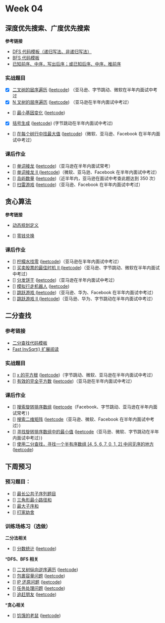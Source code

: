 # Week 04

## 深度优先搜索、广度优先搜索

**参考链接**

* [DFS 代码模板（递归写法、非递归写法）](https://shimo.im/docs/M89WofhfyM4wJTjB/)
* [BFS 代码模板](https://shimo.im/docs/LkC6gcOKq4oa2biq/)
* [已知前序、中序，写出后序；或已知后序、中序，推前序]()

### 实战题目

* [x] [二叉树的层序遍历](code/144-binary-tree-traversal.md) ([leetcode](https://leetcode-cn.com/problems/binary-tree-level-order-traversal/)) （亚马逊、字节跳动、微软在半年内面试中考过
* [x] [N 叉树的层序遍历](code/429-n-ary-tree-level-order-traversal.md) ([leetcode](https://leetcode-cn.com/problems/n-ary-tree-level-order-traversal/)) （亚马逊在半年内面试中考过）
* [] [最小基因变化]() ([leetcode](https://leetcode-cn.com/problems/minimum-genetic-mutation/#/description))
* [x] [括号生成](../Week_02/code/22-generate-parentheses.md) ([leetcode](https://leetcode-cn.com/problems/generate-parentheses/)) (字节跳动在半年内面试中考过)
* [] [在每个树行中找最大值]() ([leetcode](https://leetcode-cn.com/problems/find-largest-value-in-each-tree-row/#/description))（微软、亚马逊、Facebook 在半年内面试中考过）


### 课后作业

* [] [单词接龙]() ([leetcode](https://leetcode-cn.com/problems/word-ladder/description/))（亚马逊在半年内面试常考）
* [] [单词接龙 II ]() ([leetcode](https://leetcode-cn.com/problems/word-ladder-ii/description/))（微软、亚马逊、Facebook 在半年内面试中考过）
* [] [岛屿数量]() ([leetcode](https://leetcode-cn.com/problems/number-of-islands/))（近半年内，亚马逊在面试中考查此题达到 350 次）
* [] [扫雷游戏]() ([leetcode](https://leetcode-cn.com/problems/minesweeper/description/))（亚马逊、Facebook 在半年内面试中考过）



## 贪心算法

**参考链接**

* [动态规划定义](https://zh.wikipedia.org/wiki/%E5%8A%A8%E6%80%81%E8%A7%84%E5%88%92)

* [] [零钱兑换](https://leetcode-cn.com/problems/coin-change/)

### 课后作业

* [] [柠檬水找零]() ([leetcode](https://leetcode-cn.com/problems/lemonade-change/description/))（亚马逊在半年内面试中考过）
* [] [买卖股票的最佳时机 II ]() ([leetcode](https://leetcode-cn.com/problems/best-time-to-buy-and-sell-stock-ii/description/))（亚马逊、字节跳动、微软在半年内面试中考过）
* [] [分发饼干]() ([leetcode](https://leetcode-cn.com/problems/assign-cookies/description/))（亚马逊在半年内面试中考过）
* [] [模拟行走机器人]() ([leetcode](https://leetcode-cn.com/problems/walking-robot-simulation/description/))
* [] [跳跃游戏 ]() ([leetcode](https://leetcode-cn.com/problems/jump-game/))（亚马逊、华为、Facebook 在半年内面试中考过）
* [] [跳跃游戏 II ]() ([leetcode](https://leetcode-cn.com/problems/jump-game-ii/))（亚马逊、华为、字节跳动在半年内面试中考过）


## 二分查找

### 参考链接

* [二分查找代码模板](https://shimo.im/docs/qLXNQjllC0Agk7Bi/)
* [Fast InvSqrt() 扩展阅读](https://www.beyond3d.com/content/articles/8/)

### 实战题目

* [] [x 的平方根]() ([leetcode](https://leetcode-cn.com/problems/sqrtx/))（字节跳动、微软、亚马逊在半年内面试中考过）
* [] [有效的完全平方数]() ([leetcode](https://leetcode-cn.com/problems/valid-perfect-square/))（亚马逊在半年内面试中考过）

### 课后作业

* [] [搜索旋转排序数组]() ([leetcode](https://leetcode-cn.com/problems/search-in-rotated-sorted-array/)（Facebook、字节跳动、亚马逊在半年内面试常考）)
* [] [搜索二维矩阵]() ([leetcode](https://leetcode-cn.com/problems/search-a-2d-matrix/)（亚马逊、微软、Facebook 在半年内面试中考过）)
* [] [寻找旋转排序数组中的最小值]() ([leetcode](https://leetcode-cn.com/problems/find-minimum-in-rotated-sorted-array/)（亚马逊、微软、字节跳动在半年内面试中考过）)
* [] [使用二分查找，寻找一个半有序数组 [4, 5, 6, 7, 0, 1, 2] 中间无序的地方]() ([leetcode]())





## 下周预习

### 预习题目：

* [] [最长公共子序列题目](https://leetcode-cn.com/problems/longest-common-subsequence/)
* [] [三角形最小路径和](https://leetcode-cn.com/problems/triangle/description/)
* [] [最大子序和](https://leetcode-cn.com/problems/maximum-subarray/)
* [] [打家劫舍](https://leetcode-cn.com/problems/house-robber/)




### 训练场练习（选做）

**二分法相关**

* [] [分数统计]() ([leetcode](https://u.geekbang.org/playground/exam/823?question=7683))

***DFS、BFS 相关**

* [] [二叉树纵向逆序遍历]() ([leetcode](https://u.geekbang.org/playground/exam/823?question=8135))
* [] [包裹容量问题]() ([leetcode](https://u.geekbang.org/playground/exam/823?question=7685))
* [] [IP 还原问题]() ([leetcode](https://u.geekbang.org/playground/exam/823?question=7686))
* [] [任务处理问题]() ([leetcode](https://u.geekbang.org/playground/exam/823?question=7687))
* [] [追赶朋友]() ([leetcode](https://u.geekbang.org/playground/exam/823?question=7674))

***贪心相关**

* [] [饥饿的老鼠]() ([leetcode](https://u.geekbang.org/playground/exam/823?question=7688))
